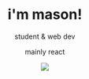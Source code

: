 <h1 align="center">i'm mason!</h1>
<p align="center">student & web dev</p>
<p align="center">mainly react</p>

<p align="center"> <img src="https://github-readme-stats.vercel.app/api/top-langs?username=razod&show_icons=true&theme=tokyonight&locale=en&layout=compact"> </p>
